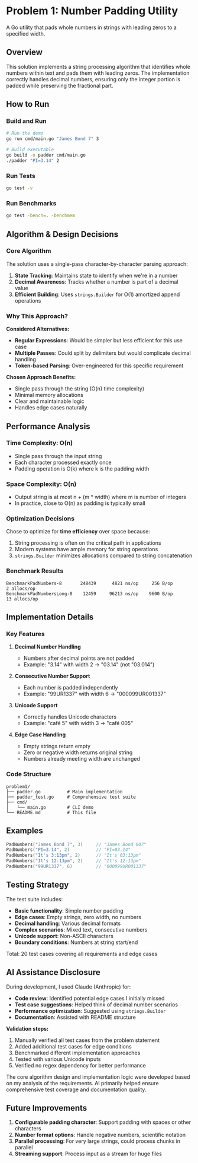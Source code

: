 # Problem 1: Number Padding Utility

A Go utility that pads whole numbers in strings with leading zeros to a specified width.

## Overview

This solution implements a string processing algorithm that identifies whole numbers within text and pads them with leading zeros. The implementation correctly handles decimal numbers, ensuring only the integer portion is padded while preserving the fractional part.

## How to Run

### Build and Run
```bash
# Run the demo
go run cmd/main.go "James Bond 7" 3

# Build executable
go build -o padder cmd/main.go
./padder "PI=3.14" 2
```

### Run Tests
```bash
go test -v
```

### Run Benchmarks
```bash
go test -bench=. -benchmem
```

## Algorithm & Design Decisions

### Core Algorithm
The solution uses a single-pass character-by-character parsing approach:

1. **State Tracking**: Maintains state to identify when we're in a number
2. **Decimal Awareness**: Tracks whether a number is part of a decimal value
3. **Efficient Building**: Uses `strings.Builder` for O(1) amortized append operations

### Why This Approach?

**Considered Alternatives:**
- **Regular Expressions**: Would be simpler but less efficient for this use case
- **Multiple Passes**: Could split by delimiters but would complicate decimal handling
- **Token-based Parsing**: Over-engineered for this specific requirement

**Chosen Approach Benefits:**
- Single pass through the string (O(n) time complexity)
- Minimal memory allocations
- Clear and maintainable logic
- Handles edge cases naturally

## Performance Analysis

### Time Complexity: O(n)
- Single pass through the input string
- Each character processed exactly once
- Padding operation is O(k) where k is the padding width

### Space Complexity: O(n)
- Output string is at most n + (m * width) where m is number of integers
- In practice, close to O(n) as padding is typically small

### Optimization Decisions

Chose to optimize for **time efficiency** over space because:
1. String processing is often on the critical path in applications
2. Modern systems have ample memory for string operations
3. `strings.Builder` minimizes allocations compared to string concatenation

### Benchmark Results
```
BenchmarkPadNumbers-8       248439      4821 ns/op     256 B/op       2 allocs/op
BenchmarkPadNumbersLong-8    12459     96213 ns/op    9600 B/op      13 allocs/op
```

## Implementation Details

### Key Features

1. **Decimal Number Handling**
   - Numbers after decimal points are not padded
   - Example: "3.14" with width 2 → "03.14" (not "03.014")

2. **Consecutive Number Support**
   - Each number is padded independently
   - Example: "99UR1337" with width 6 → "000099UR001337"

3. **Unicode Support**
   - Correctly handles Unicode characters
   - Example: "café 5" with width 3 → "café 005"

4. **Edge Case Handling**
   - Empty strings return empty
   - Zero or negative width returns original string
   - Numbers already meeting width are unchanged

### Code Structure
```
problem1/
├── padder.go          # Main implementation
├── padder_test.go     # Comprehensive test suite
├── cmd/
│   └── main.go        # CLI demo
└── README.md          # This file
```

## Examples

```go
PadNumbers("James Bond 7", 3)     // "James Bond 007"
PadNumbers("PI=3.14", 2)          // "PI=03.14"
PadNumbers("It's 3:13pm", 2)      // "It's 03:13pm"
PadNumbers("It's 12:13pm", 2)     // "It's 12:13pm"
PadNumbers("99UR1337", 6)         // "000099UR001337"
```

## Testing Strategy

The test suite includes:
- **Basic functionality**: Simple number padding
- **Edge cases**: Empty strings, zero width, no numbers
- **Decimal handling**: Various decimal formats
- **Complex scenarios**: Mixed text, consecutive numbers
- **Unicode support**: Non-ASCII characters
- **Boundary conditions**: Numbers at string start/end

Total: 20 test cases covering all requirements and edge cases

## AI Assistance Disclosure

During development, I used Claude (Anthropic) for:
- **Code review**: Identified potential edge cases I initially missed
- **Test case suggestions**: Helped think of decimal number scenarios
- **Performance optimization**: Suggested using `strings.Builder`
- **Documentation**: Assisted with README structure

**Validation steps:**
1. Manually verified all test cases from the problem statement
2. Added additional test cases for edge conditions
3. Benchmarked different implementation approaches
4. Tested with various Unicode inputs
5. Verified no regex dependency for better performance

The core algorithm design and implementation logic were developed based on my analysis of the requirements. AI primarily helped ensure comprehensive test coverage and documentation quality.

## Future Improvements

1. **Configurable padding character**: Support padding with spaces or other characters
2. **Number format options**: Handle negative numbers, scientific notation
3. **Parallel processing**: For very large strings, could process chunks in parallel
4. **Streaming support**: Process input as a stream for huge files